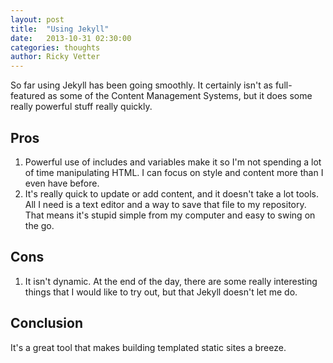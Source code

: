 ```yaml
---
layout: post
title:  "Using Jekyll"
date:   2013-10-31 02:30:00
categories: thoughts
author: Ricky Vetter
---
```


So far using Jekyll has been going smoothly. It certainly isn't as full-featured as some of the Content Management Systems, but it does some really powerful stuff really quickly.

Pros
----
1. Powerful use of includes and variables make it so I'm not spending a lot of time manipulating HTML. I can focus on style and content more than I even have before.
2. It's really quick to update or add content, and it doesn't take a lot tools. All I need is a text editor and a way to save that file to my repository. That means it's stupid simple from my computer and easy to swing on the go.

Cons
----
1. It isn't dynamic. At the end of the day, there are some really interesting things that I would like to try out, but that Jekyll doesn't let me do.

Conclusion
----------
It's a great tool that makes building templated static sites a breeze.
